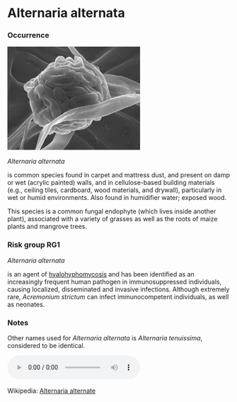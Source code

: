 <!-- TITLE: Alternaria alternata -->

# Alternaria alternata
### Occurrence

![Acremonium Strictum](/uploads/acremonium-strictum.jpg "Acremonium Strictum") 

*Alternaria alternata* 

is common species found in carpet and mattress dust, and present on damp or wet (acrylic painted) walls, and in cellulose-based building materials (e.g., ceiling tiles, cardboard, wood materials, and drywall), particularly in wet or humid environments. Also found in humidifier water; exposed wood.

This species is a common fungal endophyte (which lives inside another plant), associated with a variety of grasses as well as the roots of maize plants and mangrove trees. 

### Risk group RG1
*Alternaria alternata* 

is an agent of [hyalohyphomycosis](https://en.wikipedia.org/wiki/Hyalohyphomycosis) and has been identified as an increasingly frequent human pathogen in immunosuppressed individuals, causing localized, disseminated and invasive infections. Although extremely rare,  *Acremonium strictum* can infect immunocompetent individuals, as well as neonates.

### Notes
Other names used for *Alternaria alternata* is *Alternaria tenuissima*, considered to be identical.

<audio controls>
	<source src="/uploads/alternaria-alternata.mp3" type="audio/mp3">
</audio>

Wikipedia: [Alternaria alternate](https://en.wikipedia.org/wiki/Alternaria_alternata)

